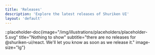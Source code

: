 ```yaml
---
title: 'Releases'
description: 'Explore the latest releases of Shuriken UI'
layout: 'default'
---
```


::placeholder-doc{image="/img/illustrations/placeholders/placeholder-5.svg" title="Nothing to show" subtitle="there are no releases for @shuriken-ui/react. We'll let you know as soon as we release it." image-size="lg"}